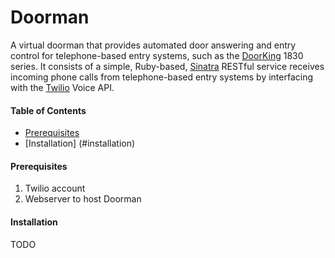 # Doorman

A virtual doorman that provides automated door answering and entry control for telephone-based entry systems, such as the [DoorKing](http://www.doorking.com/telephone) 1830 series.  It consists of a simple, Ruby-based, [Sinatra](http://www.sinatrarb.com) RESTful service receives incoming phone calls from telephone-based entry systems by interfacing with the [Twilio](https://www.twilio.com) Voice API.

#### Table of Contents

* [Prerequisites](#prerequisites)
* [Installation] (#installation)

#### Prerequisites

1. Twilio account
2. Webserver to host Doorman

#### Installation

TODO
